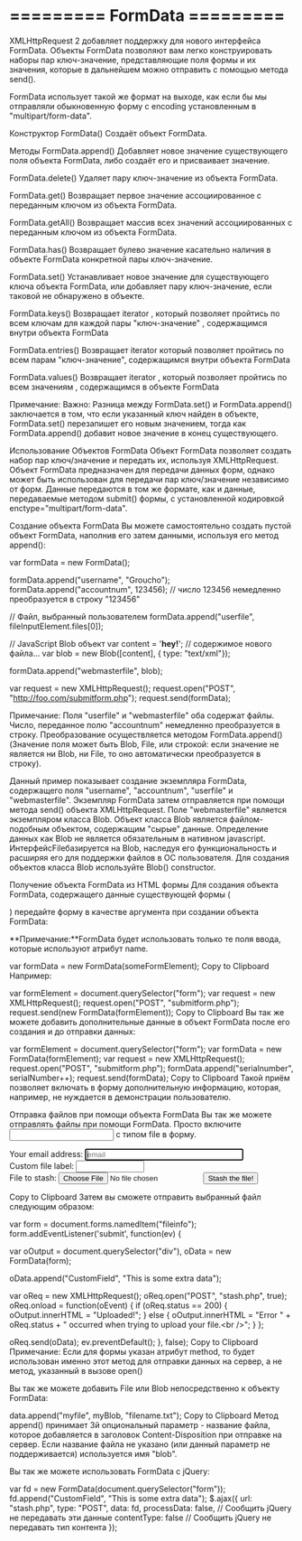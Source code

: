 # ========= FormData =========
XMLHttpRequest 2 добавляет поддержку для нового интерфейса FormData. Объекты FormData позволяют вам легко конструировать наборы пар ключ-значение, представляющие поля формы и их значения, которые в дальнейшем можно отправить с помощью метода send().

FormData использует такой же формат на выходе, как если бы мы отправляли обыкновенную форму с encoding установленным в "multipart/form-data".

Конструктор
FormData()
Создаёт объект FormData.

Методы
FormData.append()
Добавляет новое значение существующего поля объекта FormData, либо создаёт его и присваивает значение.

FormData.delete()
Удаляет пару ключ-значение из объекта FormData.

FormData.get()
Возвращает первое значение ассоциированное с переданным ключом из объекта FormData.

FormData.getAll()
Возвращает массив всех значений ассоциированных с переданным ключом из объекта FormData.

FormData.has()
Возвращает булево значение касательно наличия в объекте FormData конкретной пары ключ-значение.

FormData.set()
Устанавливает новое значение для существующего ключа объекта FormData, или добавляет пару ключ-значение, если таковой не обнаружено в объекте.

FormData.keys()
Возвращает iterator , который позволяет пройтись по всем ключам для каждой пары "ключ-значение" , содержащимся внутри объекта FormData

FormData.entries()
Возвращает iterator который позволяет пройтись по всем парам "ключ-значение", содержащимся внутри объекта FormData

FormData.values()
Возвращает iterator , который позволяет пройтись по всем значениям , содержащимся в объекте FormData

Примечание: Важно: Разница между FormData.set() и FormData.append() заключается в том, что если указанный ключ найден в объекте, FormData.set() перезапишет его новым значением, тогда как FormData.append() добавит новое значение в конец существующего. 

Использование Объектов FormData
Объект FormData позволяет создать набор пар ключ/значение и передать их, используя XMLHttpRequest. Объект FormData предназначен для передачи данных форм, однако может быть использован для передачи пар ключ/значение независимо от форм. Данные передаются в том же формате, как и данные, передаваемые методом submit() формы, с установленной кодировкой enctype="multipart/form-data".

Создание объекта FormData
Вы можете самостоятельно создать пустой объект FormData, наполнив его затем данными, используя его метод append():

var formData = new FormData();

formData.append("username", "Groucho");
formData.append("accountnum", 123456); // число 123456 немедленно преобразуется в строку "123456"

// Файл, выбранный пользователем
formData.append("userfile", fileInputElement.files[0]);

// JavaScript Blob объект
var content = '<a id="a"><b id="b">hey!</b></a>'; // содержимое нового файла...
var blob = new Blob([content], { type: "text/xml"});

formData.append("webmasterfile", blob);

var request = new XMLHttpRequest();
request.open("POST", "http://foo.com/submitform.php");
request.send(formData);


Примечание: Поля "userfile" и "webmasterfile" оба содержат файлы. Число, переданное полю "accountnum" немедленно преобразуется в строку. Преобразование осуществляется методом FormData.append() (Значение поля может быть Blob, File, или строкой: если значение не является ни Blob, ни File, то оно автоматически преобразуется в строку).

Данный пример показывает создание экземпляра FormData, содержащего поля "username", "accountnum", "userfile" и "webmasterfile". Экземпляр FormData затем отправляется при помощи метода send() объекта XMLHttpRequest. Поле "webmasterfile" является экземпляром класса Blob. Объект класса Blob является файлом-подобным объектом, содержащим "сырые" данные. Определение данных как Blob не является обязательным в нативном javascript. ИнтерфейсFileбазируется на Blob, наследуя его функциональность и расширяя его для поддержки файлов в ОС пользователя. Для создания объектов класса Blob используйте Blob() constructor.


Получение объекта FormData из HTML формы
Для создания объекта FormDatа, содержащего данные существующей формы (<form>) передайте форму в качестве аргумента при создании объекта FormData:

**Примечание:**FormData будет использовать только те поля ввода, которые используют атрибут name.

var formData = new FormData(someFormElement);
Copy to Clipboard
Например:

var formElement = document.querySelector("form");
var request = new XMLHttpRequest();
request.open("POST", "submitform.php");
request.send(new FormData(formElement));
Copy to Clipboard
Вы так же можете добавить дополнительные данные в объект FormData после его создания и до отправки данных:

var formElement = document.querySelector("form");
var formData = new FormData(formElement);
var request = new XMLHttpRequest();
request.open("POST", "submitform.php");
formData.append("serialnumber", serialNumber++);
request.send(formData);
Copy to Clipboard
Такой приём позволяет включать в форму дополнительную информацию, которая, например, не нуждается в демонстрации пользователю.

Отправка файлов при помощи объекта FormData
Вы так же можете отправлять файлы при помощи FormData. Просто включите <input> с типом file в форму.

<form enctype="multipart/form-data" method="post" name="fileinfo">
  <label>Your email address:</label>
  <input type="email" autocomplete="on" autofocus name="userid" placeholder="email" required size="32" maxlength="64" /><br />
  <label>Custom file label:</label>
  <input type="text" name="filelabel" size="12" maxlength="32" /><br />
  <label>File to stash:</label>
  <input type="file" name="file" required />
  <input type="submit" value="Stash the file!" />
</form>
<div></div>
Copy to Clipboard
Затем вы сможете отправить выбранный файл следующим образом:

var form = document.forms.namedItem("fileinfo");
form.addEventListener('submit', function(ev) {

  var oOutput = document.querySelector("div"),
      oData = new FormData(form);

  oData.append("CustomField", "This is some extra data");

  var oReq = new XMLHttpRequest();
  oReq.open("POST", "stash.php", true);
  oReq.onload = function(oEvent) {
    if (oReq.status == 200) {
      oOutput.innerHTML = "Uploaded!";
    } else {
      oOutput.innerHTML = "Error " + oReq.status + " occurred when trying to upload your file.<br \/>";
    }
  };

  oReq.send(oData);
  ev.preventDefault();
}, false);
Copy to Clipboard
Примечание: Если для формы указан атрибут method, то будет использован именно этот метод для отправки данных на сервер, а не метод, указанный в вызове open()

Вы так же можете добавить File или Blob непосредственно к объекту FormData:

data.append("myfile", myBlob, "filename.txt");
Copy to Clipboard
Метод append() принимает 3й опциональный параметр - название файла, которое добавляется в заголовок Content-Disposition при отправке на сервер. Если название файла не указано (или данный параметр не поддерживается) используется имя "blob".

Вы так же можете использовать FormData с jQuery:

var fd = new FormData(document.querySelector("form"));
fd.append("CustomField", "This is some extra data");
$.ajax({
  url: "stash.php",
  type: "POST",
  data: fd,
  processData: false,  // Сообщить jQuery не передавать эти данные
  contentType: false   // Сообщить jQuery не передавать тип контента
});
